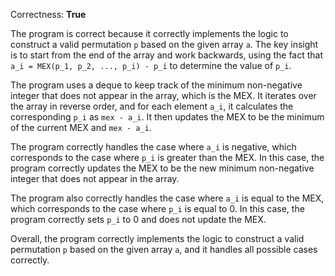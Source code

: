 Correctness: **True**

The program is correct because it correctly implements the logic to construct a valid permutation `p` based on the given array `a`. The key insight is to start from the end of the array and work backwards, using the fact that `a_i = MEX(p_1, p_2, ..., p_i) - p_i` to determine the value of `p_i`.

The program uses a deque to keep track of the minimum non-negative integer that does not appear in the array, which is the MEX. It iterates over the array in reverse order, and for each element `a_i`, it calculates the corresponding `p_i` as `mex - a_i`. It then updates the MEX to be the minimum of the current MEX and `mex - a_i`.

The program correctly handles the case where `a_i` is negative, which corresponds to the case where `p_i` is greater than the MEX. In this case, the program correctly updates the MEX to be the new minimum non-negative integer that does not appear in the array.

The program also correctly handles the case where `a_i` is equal to the MEX, which corresponds to the case where `p_i` is equal to 0. In this case, the program correctly sets `p_i` to 0 and does not update the MEX.

Overall, the program correctly implements the logic to construct a valid permutation `p` based on the given array `a`, and it handles all possible cases correctly.